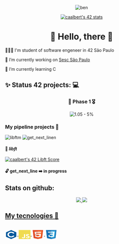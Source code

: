 <div align="center">

![ben](https://user-images.githubusercontent.com/3737837/177527123-2aa493e2-6d11-42b6-bdb1-734c3f779a9a.gif)

</div>

<div align="center">

<a href="https://github.com/JaeSeoKim/badge42"><img src="https://badge42.vercel.app/api/v2/cl5g4kxwa002509l0nrey4oz0/stats?cursusId=21&coalitionId=undefined" alt="caalbert's 42 stats" /></a>

</div>

<div align="center">

  # :space_invader: Hello, there :vulcan_salute:

</div>
 
👨🏿‍🚀 I'm student of software engeneer in 42 São Paulo

🔭 I’m currently working on <a href="https://www.sescsp.org.br">Sesc São Paulo</a>

🌱 I’m currently learning C


## :sparkles: Status 42 projects:  :computer:
  
<div align="center">  
  
### :rocket: Phase 1 :medal_military:
 ![1.05 - 5%](https://progress-bar.dev/20/?scale=100&title=level&width=500&color=8AB58&suffix=%)

</div>


### My pipeline projects :flight_departure:

![libftm](https://user-images.githubusercontent.com/3737837/177003824-ab3d7ff3-ba64-45ef-acb3-43a155fd105d.png) ![get_next_linen](https://user-images.githubusercontent.com/3737837/177004007-ccfd86d9-d470-41eb-8359-1653bc9b8bb2.png) 

#### 🌟 *libft*

[![caalbert's 42 Libft Score](https://badge42.vercel.app/api/v2/cl5g4kxwa002509l0nrey4oz0/project/2606362)](https://github.com/JaeSeoKim/badge42)

#### 🔓  get_next_line  ➡️  in progress 





## Stats on github:
 <div align="center">

  <a href="https://github.com/carlosrocha-dev">
  <img height="130em" src="https://github-readme-stats.vercel.app/api?username=carlosrocha-dev&show_icons=true&theme=gotham&include_all_commits=true&count_private=true"/>
  <img height="130em" src="https://github-readme-stats.vercel.app/api/top-langs/?username=carlosrocha-dev&layout=compact&langs_count=16&theme=gotham"/>
</div>
 
  
  
 ## My tecnologies 🧰
 
<div style="display: inline_block; align: center"><br>
  <img align="center" height="30" width="40" src="https://raw.githubusercontent.com/devicons/devicon/master/icons/c/c-plain.svg">
  <img align="center" height="30" width="40" src="https://raw.githubusercontent.com/devicons/devicon/master/icons/javascript/javascript-plain.svg">
  <img align="center" height="30" width="40" src="https://raw.githubusercontent.com/devicons/devicon/master/icons/html5/html5-original.svg">
  <img align="center" height="30" width="40" src="https://raw.githubusercontent.com/devicons/devicon/master/icons/css3/css3-original.svg">
</div>
  
